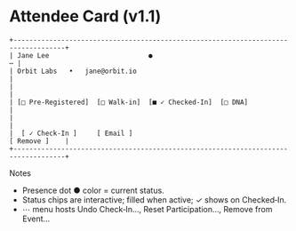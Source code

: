 # Attendee Card (v1.1)

```
+-----------------------------------------------------------------------------------+
| Jane Lee                         ●                                             ⋯ |
| Orbit Labs   •   jane@orbit.io                                                   |
|                                                                                   |
| [□ Pre‑Registered]  [□ Walk‑in]  [■ ✓ Checked‑In]  [□ DNA]                       |
|                                                                                   |
|  [ ✓ Check‑In ]     [ Email ]                                       [ Remove ]    |
+-----------------------------------------------------------------------------------+
```

Notes
- Presence dot ● color = current status.
- Status chips are interactive; filled when active; ✓ shows on Checked‑In.
- ⋯ menu hosts Undo Check‑In…, Reset Participation…, Remove from Event…
